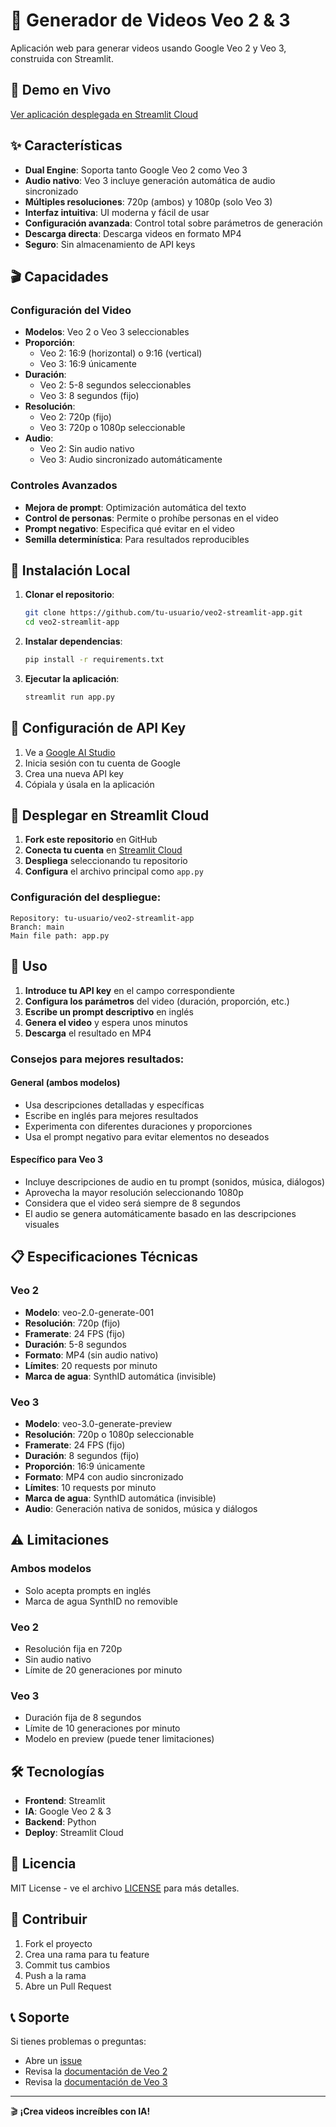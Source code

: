 # 🎥 Generador de Videos Veo 2 & 3

Aplicación web para generar videos usando Google Veo 2 y Veo 3, construida con Streamlit.

## 🚀 Demo en Vivo

[Ver aplicación desplegada en Streamlit Cloud](https://your-app-url.streamlit.app)

## ✨ Características

- **Dual Engine**: Soporta tanto Google Veo 2 como Veo 3
- **Audio nativo**: Veo 3 incluye generación automática de audio sincronizado
- **Múltiples resoluciones**: 720p (ambos) y 1080p (solo Veo 3)
- **Interfaz intuitiva**: UI moderna y fácil de usar
- **Configuración avanzada**: Control total sobre parámetros de generación
- **Descarga directa**: Descarga videos en formato MP4
- **Seguro**: Sin almacenamiento de API keys

## 🎬 Capacidades

### Configuración del Video
- **Modelos**: Veo 2 o Veo 3 seleccionables
- **Proporción**: 
  - Veo 2: 16:9 (horizontal) o 9:16 (vertical)
  - Veo 3: 16:9 únicamente
- **Duración**: 
  - Veo 2: 5-8 segundos seleccionables
  - Veo 3: 8 segundos (fijo)
- **Resolución**: 
  - Veo 2: 720p (fijo)
  - Veo 3: 720p o 1080p seleccionable
- **Audio**: 
  - Veo 2: Sin audio nativo
  - Veo 3: Audio sincronizado automáticamente

### Controles Avanzados
- **Mejora de prompt**: Optimización automática del texto
- **Control de personas**: Permite o prohíbe personas en el video
- **Prompt negativo**: Especifica qué evitar en el video
- **Semilla determinística**: Para resultados reproducibles

## 🔧 Instalación Local

1. **Clonar el repositorio**:
   ```bash
   git clone https://github.com/tu-usuario/veo2-streamlit-app.git
   cd veo2-streamlit-app
   ```

2. **Instalar dependencias**:
   ```bash
   pip install -r requirements.txt
   ```

3. **Ejecutar la aplicación**:
   ```bash
   streamlit run app.py
   ```

## 🔑 Configuración de API Key

1. Ve a [Google AI Studio](https://aistudio.google.com/app/apikey)
2. Inicia sesión con tu cuenta de Google
3. Crea una nueva API key
4. Cópiala y úsala en la aplicación

## 📱 Desplegar en Streamlit Cloud

1. **Fork este repositorio** en GitHub
2. **Conecta tu cuenta** en [Streamlit Cloud](https://share.streamlit.io)
3. **Despliega** seleccionando tu repositorio
4. **Configura** el archivo principal como `app.py`

### Configuración del despliegue:
```
Repository: tu-usuario/veo2-streamlit-app
Branch: main
Main file path: app.py
```

## 🎯 Uso

1. **Introduce tu API key** en el campo correspondiente
2. **Configura los parámetros** del video (duración, proporción, etc.)
3. **Escribe un prompt descriptivo** en inglés
4. **Genera el video** y espera unos minutos
5. **Descarga** el resultado en MP4

### Consejos para mejores resultados:

#### General (ambos modelos)
- Usa descripciones detalladas y específicas
- Escribe en inglés para mejores resultados
- Experimenta con diferentes duraciones y proporciones
- Usa el prompt negativo para evitar elementos no deseados

#### Específico para Veo 3
- Incluye descripciones de audio en tu prompt (sonidos, música, diálogos)
- Aprovecha la mayor resolución seleccionando 1080p
- Considera que el video será siempre de 8 segundos
- El audio se genera automáticamente basado en las descripciones visuales

## 📋 Especificaciones Técnicas

### Veo 2
- **Modelo**: veo-2.0-generate-001
- **Resolución**: 720p (fijo)
- **Framerate**: 24 FPS (fijo)
- **Duración**: 5-8 segundos
- **Formato**: MP4 (sin audio nativo)
- **Límites**: 20 requests por minuto
- **Marca de agua**: SynthID automática (invisible)

### Veo 3
- **Modelo**: veo-3.0-generate-preview
- **Resolución**: 720p o 1080p seleccionable
- **Framerate**: 24 FPS (fijo)
- **Duración**: 8 segundos (fijo)
- **Proporción**: 16:9 únicamente
- **Formato**: MP4 con audio sincronizado
- **Límites**: 10 requests por minuto
- **Marca de agua**: SynthID automática (invisible)
- **Audio**: Generación nativa de sonidos, música y diálogos

## ⚠️ Limitaciones

### Ambos modelos
- Solo acepta prompts en inglés
- Marca de agua SynthID no removible

### Veo 2
- Resolución fija en 720p
- Sin audio nativo
- Límite de 20 generaciones por minuto

### Veo 3
- Duración fija de 8 segundos
- Límite de 10 generaciones por minuto
- Modelo en preview (puede tener limitaciones)

## 🛠️ Tecnologías

- **Frontend**: Streamlit
- **IA**: Google Veo 2 & 3
- **Backend**: Python
- **Deploy**: Streamlit Cloud

## 📄 Licencia

MIT License - ve el archivo [LICENSE](LICENSE) para más detalles.

## 🤝 Contribuir

1. Fork el proyecto
2. Crea una rama para tu feature
3. Commit tus cambios
4. Push a la rama
5. Abre un Pull Request

## 📞 Soporte

Si tienes problemas o preguntas:
- Abre un [issue](https://github.com/tu-usuario/veo2-streamlit-app/issues)
- Revisa la [documentación de Veo 2](https://cloud.google.com/vertex-ai/generative-ai/docs/models/veo)
- Revisa la [documentación de Veo 3](https://cloud.google.com/vertex-ai/generative-ai/docs/models/veo/3-0-generate-preview)

---

🎬 **¡Crea videos increíbles con IA!**